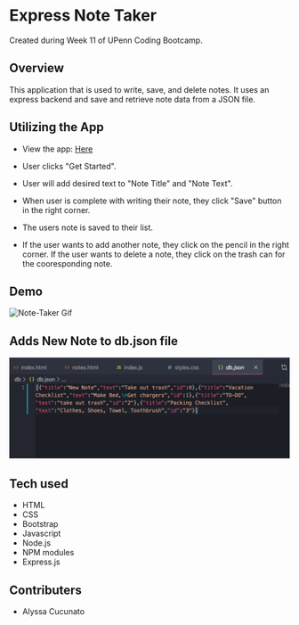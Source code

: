 # Express Note Taker

Created during Week 11 of UPenn Coding Bootcamp.

## Overview

This application that is used to write, save, and delete notes. It uses an express backend and save and retrieve note data from a JSON file.

## Utilizing the App

- View the app: [Here](https://acucunato-express-note-taker.herokuapp.com/ "Here")

- User clicks "Get Started".
- User will add desired text to "Note Title" and "Note Text".
- When user is complete with writing their note, they click "Save" button in the right corner.
- The users note is saved to their list.
- If the user wants to add another note, they click on the pencil in the right corner. If the user wants to delete a note, they click on the trash can for the cooresponding note.

## Demo

![Note-Taker Gif](./img/note-taker.gif "Note-Taker-gif")

## Adds New Note to db.json file

![dbjson](./img/dbjson.png "dbjson")

## Tech used

- HTML
- CSS
- Bootstrap
- Javascript
- Node.js
- NPM modules
- Express.js

## Contributers

- Alyssa Cucunato

